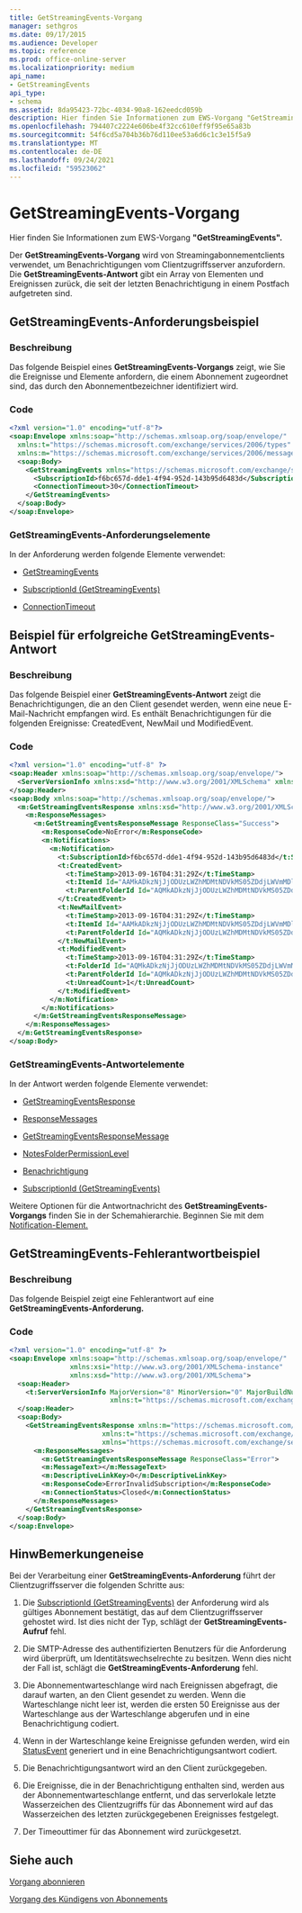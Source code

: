 ```yaml
---
title: GetStreamingEvents-Vorgang
manager: sethgros
ms.date: 09/17/2015
ms.audience: Developer
ms.topic: reference
ms.prod: office-online-server
ms.localizationpriority: medium
api_name:
- GetStreamingEvents
api_type:
- schema
ms.assetid: 8da95423-72bc-4034-90a8-162eedcd059b
description: Hier finden Sie Informationen zum EWS-Vorgang "GetStreamingEvents".
ms.openlocfilehash: 794407c2224e606be4f32cc610eff9f95e65a83b
ms.sourcegitcommit: 54f6cd5a704b36b76d110ee53a6d6c1c3e15f5a9
ms.translationtype: MT
ms.contentlocale: de-DE
ms.lasthandoff: 09/24/2021
ms.locfileid: "59523062"
---
```

# <a name="getstreamingevents-operation"></a>GetStreamingEvents-Vorgang

Hier finden Sie Informationen zum EWS-Vorgang **"GetStreamingEvents".** 
  
Der **GetStreamingEvents-Vorgang** wird von Streamingabonnementclients verwendet, um Benachrichtigungen vom Clientzugriffsserver anzufordern. Die **GetStreamingEvents-Antwort** gibt ein Array von Elementen und Ereignissen zurück, die seit der letzten Benachrichtigung in einem Postfach aufgetreten sind. 
  
## <a name="getstreamingevents-request-example"></a>GetStreamingEvents-Anforderungsbeispiel

### <a name="description"></a>Beschreibung

Das folgende Beispiel eines **GetStreamingEvents-Vorgangs** zeigt, wie Sie die Ereignisse und Elemente anfordern, die einem Abonnement zugeordnet sind, das durch den Abonnementbezeichner identifiziert wird. 
  
### <a name="code"></a>Code

```XML
<?xml version="1.0" encoding="utf-8"?>
<soap:Envelope xmlns:soap="http://schemas.xmlsoap.org/soap/envelope/"
  xmlns:t="https://schemas.microsoft.com/exchange/services/2006/types"
  xmlns:m="https://schemas.microsoft.com/exchange/services/2006/messages">
  <soap:Body>
    <GetStreamingEvents xmlns="https://schemas.microsoft.com/exchange/services/2006/messages">
      <SubscriptionId>f6bc657d-dde1-4f94-952d-143b95d6483d</SubscriptionId>
      <ConnectionTimeout>30</ConnectionTimeout>
    </GetStreamingEvents>
  </soap:Body>
</soap:Envelope>
```

### <a name="getstreamingevents-request-elements"></a>GetStreamingEvents-Anforderungselemente

In der Anforderung werden folgende Elemente verwendet:
  
- [GetStreamingEvents](getstreamingevents.md)
    
- [SubscriptionId (GetStreamingEvents)](subscriptionid-getstreamingevents.md)
    
- [ConnectionTimeout](connectiontimeout.md)
    
## <a name="successful-getstreamingevents-response-example"></a>Beispiel für erfolgreiche GetStreamingEvents-Antwort

### <a name="description"></a>Beschreibung

Das folgende Beispiel einer **GetStreamingEvents-Antwort** zeigt die Benachrichtigungen, die an den Client gesendet werden, wenn eine neue E-Mail-Nachricht empfangen wird. Es enthält Benachrichtigungen für die folgenden Ereignisse: CreatedEvent, NewMail und ModifiedEvent. 
  
### <a name="code"></a>Code

```XML
<?xml version="1.0" encoding="utf-8" ?>
<soap:Header xmlns:soap="http://schemas.xmlsoap.org/soap/envelope/">
  <ServerVersionInfo xmlns:xsd="http://www.w3.org/2001/XMLSchema" xmlns:xsi="http://www.w3.org/2001/XMLSchema-instance" MajorVersion="15" MinorVersion="0" MajorBuildNumber="775" MinorBuildNumber="7" Version="V2_4" xmlns="https://schemas.microsoft.com/exchange/services/2006/types" />
</soap:Header>
<soap:Body xmlns:soap="http://schemas.xmlsoap.org/soap/envelope/">
  <m:GetStreamingEventsResponse xmlns:xsd="http://www.w3.org/2001/XMLSchema" xmlns:xsi="http://www.w3.org/2001/XMLSchema-instance" xmlns:t="https://schemas.microsoft.com/exchange/services/2006/types" xmlns:m="https://schemas.microsoft.com/exchange/services/2006/messages">
    <m:ResponseMessages>
      <m:GetStreamingEventsResponseMessage ResponseClass="Success">
        <m:ResponseCode>NoError</m:ResponseCode>
        <m:Notifications>
          <m:Notification>
            <t:SubscriptionId>f6bc657d-dde1-4f94-952d-143b95d6483d</t:SubscriptionId>
            <t:CreatedEvent>
              <t:TimeStamp>2013-09-16T04:31:29Z</t:TimeStamp>
              <t:ItemId Id="AAMkADkzNjJjODUzLWZhMDMtNDVkMS05ZDdjLWVmMDlkYjQ1Zjc4MwBGAAAAAABSSWVKrmGUTJE+MVIvofglBwDZGACZQpSgSpyNkexYe2b7AAAAAAENAADZGACZQpSgSpyNkexYe2b7AAANGFYwAAA=" ChangeKey="CQAAAA==" />
              <t:ParentFolderId Id="AQMkADkzNjJjODUzLWZhMDMtNDVkMS05ZDdjLWVmMDlkYjQ1Zjc4MwAuAAADUkllSq5hlEyRPjFSL6H4JQEA2RgAmUKUoEqcjZHsWHtm+wAAAgENAAAA" ChangeKey="AQAAAA==" />
            </t:CreatedEvent>
            <t:NewMailEvent>
              <t:TimeStamp>2013-09-16T04:31:29Z</t:TimeStamp>
              <t:ItemId Id="AAMkADkzNjJjODUzLWZhMDMtNDVkMS05ZDdjLWVmMDlkYjQ1Zjc4MwBGAAAAAABSSWVKrmGUTJE+MVIvofglBwDZGACZQpSgSpyNkexYe2b7AAAAAAENAADZGACZQpSgSpyNkexYe2b7AAANGFYwAAA=" ChangeKey="CQAAAA==" />
              <t:ParentFolderId Id="AQMkADkzNjJjODUzLWZhMDMtNDVkMS05ZDdjLWVmMDlkYjQ1Zjc4MwAuAAADUkllSq5hlEyRPjFSL6H4JQEA2RgAmUKUoEqcjZHsWHtm+wAAAgENAAAA" ChangeKey="AQAAAA==" />
            </t:NewMailEvent>
            <t:ModifiedEvent>
              <t:TimeStamp>2013-09-16T04:31:29Z</t:TimeStamp>
              <t:FolderId Id="AQMkADkzNjJjODUzLWZhMDMtNDVkMS05ZDdjLWVmMDlkYjQ1Zjc4MwAuAAADUkllSq5hlEyRPjFSL6H4JQEA2RgAmUKUoEqcjZHsWHtm+wAAAgENAAAA" ChangeKey="AQAAAA==" />
              <t:ParentFolderId Id="AQMkADkzNjJjODUzLWZhMDMtNDVkMS05ZDdjLWVmMDlkYjQ1Zjc4MwAuAAADUkllSq5hlEyRPjFSL6H4JQEA2RgAmUKUoEqcjZHsWHtm+wAAAgEJAAAA" ChangeKey="AQAAAA==" />
              <t:UnreadCount>1</t:UnreadCount>
            </t:ModifiedEvent>
          </m:Notification>
        </m:Notifications>
      </m:GetStreamingEventsResponseMessage>
    </m:ResponseMessages>
  </m:GetStreamingEventsResponse>
</soap:Body>
```

### <a name="getstreamingevents-response-elements"></a>GetStreamingEvents-Antwortelemente

In der Antwort werden folgende Elemente verwendet:
  
- [GetStreamingEventsResponse](getstreamingeventsresponse.md)
    
- [ResponseMessages](responsemessages.md)
    
- [GetStreamingEventsResponseMessage](getstreamingeventsresponsemessage.md)
    
- [NotesFolderPermissionLevel](notesfolderpermissionlevel.md)
    
- [Benachrichtigung](notification-ex15websvcsotherref.md)
    
- [SubscriptionId (GetStreamingEvents)](subscriptionid-getstreamingevents.md)
    
Weitere Optionen für die Antwortnachricht des **GetStreamingEvents-Vorgangs** finden Sie in der Schemahierarchie. Beginnen Sie mit dem [Notification-Element.](notification-ex15websvcsotherref.md) 
  
## <a name="getstreamingevents-error-response-example"></a>GetStreamingEvents-Fehlerantwortbeispiel

### <a name="description"></a>Beschreibung

Das folgende Beispiel zeigt eine Fehlerantwort auf eine **GetStreamingEvents-Anforderung.** 
  
### <a name="code"></a>Code

```XML
<?xml version="1.0" encoding="utf-8" ?>
<soap:Envelope xmlns:soap="http://schemas.xmlsoap.org/soap/envelope/" 
               xmlns:xsi="http://www.w3.org/2001/XMLSchema-instance" 
               xmlns:xsd="http://www.w3.org/2001/XMLSchema">
  <soap:Header>
    <t:ServerVersionInfo MajorVersion="8" MinorVersion="0" MajorBuildNumber="628" MinorBuildNumber="0" 
                         xmlns:t="https://schemas.microsoft.com/exchange/services/2006/types" />
  </soap:Header>
  <soap:Body>
    <GetStreamingEventsResponse xmlns:m="https://schemas.microsoft.com/exchange/services/2006/messages" 
                       xmlns:t="https://schemas.microsoft.com/exchange/services/2006/types" 
                       xmlns="https://schemas.microsoft.com/exchange/services/2006/messages">
      <m:ResponseMessages>
        <m:GetStreamingEventsResponseMessage ResponseClass="Error">
        <m:MessageText></m:MessageText>
        <m:DescriptiveLinkKey>0</m:DescriptiveLinkKey>
        <m:ResponseCode>ErrorInvalidSubscription</m:ResponseCode>
        <m:ConnectionStatus>Closed</m:ConnectionStatus>
      </m:ResponseMessages>
    </GetStreamingEventsResponse>
  </soap:Body>
</soap:Envelope>
```

## <a name="remarks"></a>HinwBemerkungeneise

Bei der Verarbeitung einer **GetStreamingEvents-Anforderung** führt der Clientzugriffsserver die folgenden Schritte aus: 
  
1. Die [SubscriptionId (GetStreamingEvents)](subscriptionid-getstreamingevents.md) der Anforderung wird als gültiges Abonnement bestätigt, das auf dem Clientzugriffsserver gehostet wird. Ist dies nicht der Typ, schlägt der **GetStreamingEvents-Aufruf** fehl. 
    
2. Die SMTP-Adresse des authentifizierten Benutzers für die Anforderung wird überprüft, um Identitätswechselrechte zu besitzen. Wenn dies nicht der Fall ist, schlägt die **GetStreamingEvents-Anforderung** fehl. 
    
3. Die Abonnementwarteschlange wird nach Ereignissen abgefragt, die darauf warten, an den Client gesendet zu werden. Wenn die Warteschlange nicht leer ist, werden die ersten 50 Ereignisse aus der Warteschlange aus der Warteschlange abgerufen und in eine Benachrichtigung codiert.
    
4. Wenn in der Warteschlange keine Ereignisse gefunden werden, wird ein [StatusEvent](statusevent.md) generiert und in eine Benachrichtigungsantwort codiert. 
    
5. Die Benachrichtigungsantwort wird an den Client zurückgegeben.
    
6. Die Ereignisse, die in der Benachrichtigung enthalten sind, werden aus der Abonnementwarteschlange entfernt, und das serverlokale letzte Wasserzeichen des Clientzugriffs für das Abonnement wird auf das Wasserzeichen des letzten zurückgegebenen Ereignisses festgelegt.
    
7. Der Timeouttimer für das Abonnement wird zurückgesetzt.
    
## <a name="see-also"></a>Siehe auch



[Vorgang abonnieren](subscribe-operation.md)
  
[Vorgang des Kündigens von Abonnements](unsubscribe-operation.md)

